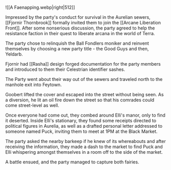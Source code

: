 ![[A Faenapping.webp|right|512]]

Impressed by the party's conduct for survival in the Aurelian sewers, [[Fjornir Thornbrook]] formally invited them to join the [[Arcane Liberation Front]]. After some nonserious discussion, the party agreed to help the resistance faction in their quest to liberate arcana in the world of Terra.

The party chose to relinquish the Ball Fondlers moniker and reinvent themselves by choosing a new party title - the Good Guys and then, Yeldarb.

Fjornir had [[Rasha]] design forged documentation for the party members and introduced to them their Celestrian identifier sashes.

The Party went about their way out of the sewers and traveled north to the manhole exit into Feytown.

Goobert lifted the cover and escaped into the street without being seen. As a diversion, he lit an oil fire down the street so that his comrades could come street-level as well.

Once everyone had come out, they combed around Elli's manor, only to find it deserted. Inside Elli's stationary, they found some receipts directed to political figures in Aurelia, as well as a drafted personal letter addressed to someone named Puck, inviting them to meet at 1PM at the Black Market.

The party asked the nearby barkeep if he knew of its whereabouts and after receiving the information, they made a dash to the market to find Puck and Elli whispering amongst themselves in a room off to the side of the market.

A battle ensued, and the party managed to capture both fairies.
